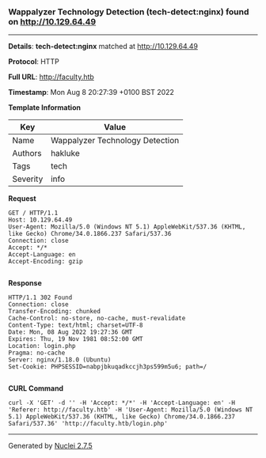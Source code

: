 ### Wappalyzer Technology Detection (tech-detect:nginx) found on http://10.129.64.49
---
**Details**: **tech-detect:nginx**  matched at http://10.129.64.49

**Protocol**: HTTP

**Full URL**: http://faculty.htb

**Timestamp**: Mon Aug 8 20:27:39 +0100 BST 2022

**Template Information**

| Key | Value |
|---|---|
| Name | Wappalyzer Technology Detection |
| Authors | hakluke |
| Tags | tech |
| Severity | info |

**Request**
```http
GET / HTTP/1.1
Host: 10.129.64.49
User-Agent: Mozilla/5.0 (Windows NT 5.1) AppleWebKit/537.36 (KHTML, like Gecko) Chrome/34.0.1866.237 Safari/537.36
Connection: close
Accept: */*
Accept-Language: en
Accept-Encoding: gzip


```

**Response**
```http
HTTP/1.1 302 Found
Connection: close
Transfer-Encoding: chunked
Cache-Control: no-store, no-cache, must-revalidate
Content-Type: text/html; charset=UTF-8
Date: Mon, 08 Aug 2022 19:27:36 GMT
Expires: Thu, 19 Nov 1981 08:52:00 GMT
Location: login.php
Pragma: no-cache
Server: nginx/1.18.0 (Ubuntu)
Set-Cookie: PHPSESSID=nabpjbkuqadkccjh3ps599m5u6; path=/


```


**CURL Command**
```
curl -X 'GET' -d '' -H 'Accept: */*' -H 'Accept-Language: en' -H 'Referer: http://faculty.htb' -H 'User-Agent: Mozilla/5.0 (Windows NT 5.1) AppleWebKit/537.36 (KHTML, like Gecko) Chrome/34.0.1866.237 Safari/537.36' 'http://faculty.htb/login.php'
```
---
Generated by [Nuclei 2.7.5](https://github.com/projectdiscovery/nuclei)